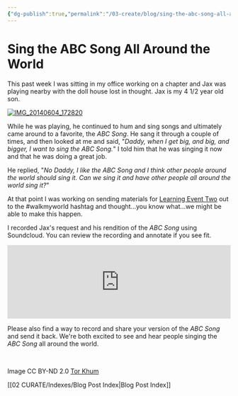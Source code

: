 ```yaml
---
{"dg-publish":true,"permalink":"/03-create/blog/sing-the-abc-song-all-around-the-world/","title":"Sing the \"ABC Song\" All Around the World","tags":["walkmyworld"]}
---
```


# Sing the ABC Song All Around the World

This past week I was sitting in my office working on a chapter and Jax was playing nearby with the doll house lost in thought. Jax is my 4 1/2 year old son.

[![IMG_20140604_172820](images/IMG_20140604_172820-300x225.jpg)](http://wiobyrne.com/wp-content/uploads/2015/01/IMG_20140604_172820.jpg)

While he was playing, he continued to hum and sing songs and ultimately came around to a favorite, the _ABC Song_. He sang it through a couple of times, and then looked at me and said, "_Daddy, when I get big, and big, and bigger, I want to sing the ABC Song._" I told him that he was singing it now and that he was doing a great job.

He replied, "_No Daddy, I like the ABC Song and I think other people around the world should sing it. Can we sing it and have other people all around the world sing it?_"

At that point I was working on sending materials for [Learning Event Two](https://sites.google.com/site/walkmyworldproject/2015-learning-events/virtual-high-five) out to the #walkmyworld hashtag and thought...you know what...we might be able to make this happen.

I recorded Jax's request and his rendition of the _ABC Song_ using Soundcloud. You can review the recording and annotate if you see fit. 

<iframe src="https://w.soundcloud.com/player/?url=https%3A//api.soundcloud.com/tracks/188629742&amp;color=ff5500&amp;auto_play=false&amp;hide_related=false&amp;show_comments=true&amp;show_user=true&amp;show_reposts=false" width="100%" height="166" frameborder="no" scrolling="no"></iframe>

Please also find a way to record and share your version of the _ABC Song_ and send it back. We're both excited to see and hear people singing the _ABC Song_ all around the world.

 

Image CC BY-ND 2.0 [Tor Khum](https://www.flickr.com/photos/torkhum/2179296751/in/photolist-aaNJh-euDX5-n1HZSC-pizKcf-6z8iaL-abf4A-96253y-8w4FKU-6v7UrJ-d5Uex-JVJT9-dyVFdS-5kaacS-5JziCn-7fEJ5d-euCXw-euD7n-4jzsZV-euD55-euDan-bDgC2w-8eqYn-bBFxov-bSbkSn-vTVyU-aNVKAM-5U8cku-ekahtd-5gXwdd-8bCAKU-z8GaE-6eryYs-8v4Rb3-5hpTTb-bD8UcH-4E42hF-bD8Uy8-bD8Vsr-de8vnA-961JaE-boLGVJ-avebkW-5U8ckq-5U8cks-5U8z21-5U8z1G-5U8z23-DqRr7-8XvDx-8bCJec)

[[02 CURATE/Indexes/Blog Post Index\|Blog Post Index]]